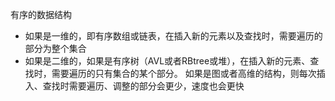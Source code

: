 有序的数据结构
- 如果是一维的，即有序数组或链表，在插入新的元素以及查找时，需要遍历的部分为整个集合
- 如果是二维的，如果是有序树（AVL或者RBtree或堆），在插入新的元素、查找时，需要遍历的只有集合的某个部分。
如果是图或者高维的结构，则每次插入、查找时需要遍历、调整的部分会更少，速度也会更快